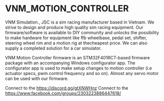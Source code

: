 # VNM_MOTION_CONTROLLER

VNM Simulation., JSC is a sim racing manufacturer based in Vietnam. We strive to design and produce high quality sim racing equipment. Our firmware/software is available to DIY community and unlocks the possibility to make hardware for equipment like ffb wheelbase, pedal set, shifter, steering wheel rim and a motion rig at thecheapest price. We can also supply a completed solution for a car simulator. 

VNM Motion Controller firmware is an STM32F401RCT-based firmware package with an accompanying Windows configurator app. The configurator app is used to make setup changes to motion controller (i.e actuator specs, pwm control frequency and so on). Almost any servo motor can be used with our firmware.

Connect to the https://discord.gg/gtXNWHnz
Connect to the https://www.facebook.com/groups/2303223886447618/
